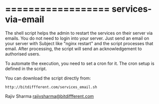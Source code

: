 ==================
services-via-email
==================

The shell script helps the admin to restart the services on their server via emails. You do not need to login into your server. Just send an email on your server with Subject like "nginx restart" and the script processes that email. After processing, the script will send an acknowledgement to authorised users.

To automate the execution, you need to set a cron for it. The cron setup is defined in the script.

You can download the script directly from:

    http://bitdiffferent.com/services_email.sh

Rajiv Sharma
rajivsharma@bitdiffferent.com
